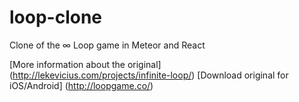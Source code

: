 # loop-clone
Clone of the ∞ Loop game in Meteor and React

[More information about the original] (http://lekevicius.com/projects/infinite-loop/)
[Download original for iOS/Android] (http://loopgame.co/)
